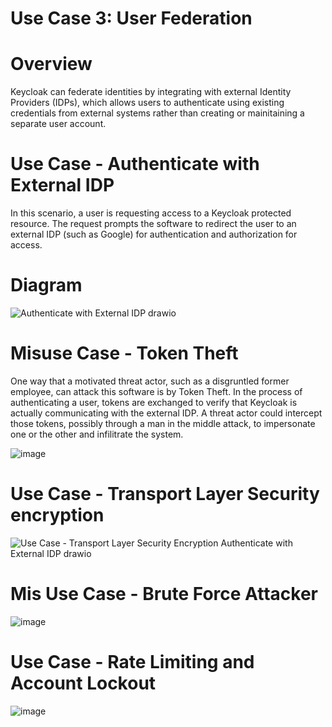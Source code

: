 # Use Case 3: User Federation

# Overview

Keycloak can federate identities by integrating with external Identity Providers (IDPs), which allows users to authenticate using existing credentials from external systems rather than creating or mainitaining a separate user account.

# Use Case - Authenticate with External IDP

In this scenario, a user is requesting access to a Keycloak protected resource.  The request prompts the software to redirect the user to an external IDP (such as Google) for authentication and authorization for access.  

# Diagram

![Authenticate with External IDP drawio](https://github.com/user-attachments/assets/27448592-ac96-4201-8fc2-c942d2dff8a6)

# Misuse Case - Token Theft

One way that a motivated threat actor, such as a disgruntled former employee, can attack this software is by Token Theft.  In the process of authenticating a user, tokens are exchanged to verify that Keycloak is actually communicating with the external IDP.  A threat actor could intercept those tokens, possibly through a man in the middle attack, to impersonate one or the other and infilitrate the system.  

![image](https://github.com/user-attachments/assets/a8677924-e870-4d02-8112-220270b77113)

# Use Case - Transport Layer Security encryption
![Use Case - Transport Layer Security Encryption Authenticate with External IDP drawio](https://github.com/user-attachments/assets/794258a8-27e1-462d-8b45-a0c551a0b19d)

# Mis Use Case - Brute Force Attacker
![image](https://github.com/user-attachments/assets/0af31e1c-96a7-4f31-912f-bfd6e85c5b77)

# Use Case - Rate Limiting and Account Lockout
![image](https://github.com/user-attachments/assets/3287e225-99d2-4004-a46a-74c597a89acd)

